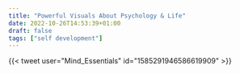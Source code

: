 ```yaml
---
title: "Powerful Visuals About Psychology & Life"
date: 2022-10-26T14:53:39+01:00
draft: false
tags: ["self development"]
---
```

{{< tweet user="Mind_Essentials" id="1585291946586619909" >}}
